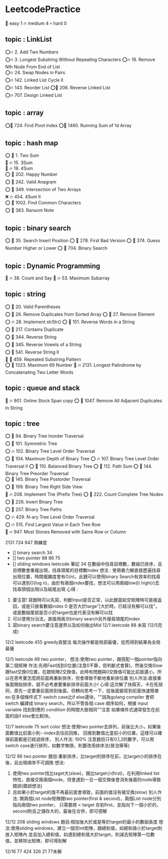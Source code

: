 # LeetcodePractice

🎈   easy       1
🔥   medium     4
💀   hard       0

## topic : LinkList

⭕🔥 2. Add Two Numbers  
⭕🔥 3. Longest Substring Without Repeating Characters
⭕🔥 19. Remove Nth Node From End of List  
⭕🔥 24. Swap Nodes in Pairs  
⭕🔥 142. Linked List Cycle II  
⭕🔥 143. Reorder List 
⭕🎈 206. Reverse Linked List  
⭕🔥 707. Design Linked List  

## topic : array

⭕🎈 724. Find Pivot Index 
⭕🎈 1480. Running Sum of 1d Array 

## topic : hash map

⭕ 🎈 1. Two Sum  
🚩 🔥 15. 3Sum  
🚩 🔥 18. 4Sum  
⭕ 🎈 202. Happy Number  
⭕ 🎈 242. Valid Anagram  
⭕ 🎈 349. Intersection of Two Arrays  
❌ 🔥 454. 4Sum II  
⭕ 🎈 1002. Find Common Characters  
⭕ 🎈 383. Ransom Note  

## topic : binary search   

⭕ 🎈 35. Search Insert Position 
⭕ 🎈 278. First Bad Version 
⭕ 🎈 374. Guess Number Higher or Lower
⭕ 🎈 704. Binary Search

## topic : Dynamic Programming  

🚩 🔥 38. Count and Say
🚩 🔥 53. Maximum Subarray 

## topic : string  

⭕ 🎈 20. Valid Parentheses  
⭕ 🎈 26. Remove Duplicates from Sorted Array 
⭕ 🎈 27. Remove Element  
⭕ 🔥 28. Implement strStr() 
⭕ 🎈 151. Reverse Words in a String  
⭕ 🎈 217. Contains Duplicate   
⭕ 🎈 344. Reverse String  
⭕ 🎈 345. Reverse Vowels of a String   
⭕ 🎈 541. Reverse String II  
🚩 🎈 459. Repeated Substring Pattern  
⭕ 🎈 1323. Maximum 69 Number 
🚩 🔥 2131. Longest Palindrome by Concatenating Two Letter Words   

## topic : queue and stack

🚩 🔥 901. Online Stock Span copy 
⭕ 🎈 1047. Remove All Adjacent Duplicates In String

## topic : tree
⭕ 🎈 94. Binary Tree Inorder Traversal  
⭕ 🎈 101. Symmetric Tree  
⭕ 🔥 102. Binary Tree Level Order Traversal  
⭕ 🎈 104. Maximum Depth of Binary Tree
⭕ 🔥 107. Binary Tree Level Order Traversal II
⭕ 🎈 110. Balanced Binary Tree 
⭕ 🎈 112. Path Sum 
⭕ 🎈 144. Binary Tree Preorder Traversal  
⭕ 🎈 145. Binary Tree Postorder Traversal  
⭕ 🎈 199. Binary Tree Right Side View   
🚩 🔥 208. Implement Trie (Prefix Tree) 
⭕ 🎈 222. Count Complete Tree Nodes  
⭕ 🎈 226. Invert Binary Tree  
⭕ 🎈 257. Binary Tree Paths  
⭕ 🔥 429. N-ary Tree Level Order Traversal  
⭕ 🔥 515. Find Largest Value in Each Tree Row  
🚩 🔥 947. Most Stones Removed with Same Row or Column

2131
724
947
熟練度
- [] binary search 34
- [] two pointer 88 86 75
- [] sliding windows
leetcode 筆記
34 在數組中找尋目標數，數組已排序，且目標數會重複出現，找尋頭尾的目標數index
想法 :
使用暴力解直接歷遍找尋出現位置，時間複雜度會有O(n)，此題可以使用binary Search有效率的找尋可以達到O(log n)，由於有兩個index要找，想法可以用兩組low(l) high(r)去找尋頭個出現以及結尾出現
心得 : 
1. 要注意! 寫題時可以先寫，判斷Input是否正常，以此題當給空矩陣時可直接返回，或是只接看數組index 0
是否大於targe"[大於時，已經沒有解可以找"，或是數組尾部是否小於target也是代表沒有解可以找
2. 可以使用分治法，直接用兩次binary search另外搜尋頭尾的index
3. 寫binary search要注意邊界以及如何做出Mid
12/1
leetcode 88 未寫 (12/5完成)

12/2
leetcode 455
greedy貪婪法 每次操作都是局部最優，從而得到結果為全局最優

12/5
leetcode 88 
two pointer，
想法:使用two pointer，跟搭配一個pointer指向第二個矩陣
作法:先用Fast找到0位置(注意0不算，但判斷式會算)，然後交換Slow跟fast交換0位置，在跟矩陣2交換值，此時有問題與0交換值可能比前面還小，所以在思考要怎麼將前面再重新排序，但會導致不斷地重新排位置
別人作法:直接重後面開始排序，就不必考慮要重新排序前面大小!
心得:這次解了快兩天，卡在死胡同，原先一定要重前面排到後面，但轉向思考一下，從後面變寫到前面快速簡單
ex:在多個條件式下 switch case比if else還快，""因為golang compiler 會把 switch 編譯成 binary search，所以不管各個 case 順序如何，根據 input variable 找到對應的 condition 的時間大致相同""注意 如果條件式通常發生在前面的話if else會比較快。

12/7 leetcode 75 sort color
想法:使用two pointer去排列，前後比大小，如果後面數值比前面小則--index去往前回推，
回推到數值比當前小的位置，這樣可以確保前面都是已經過排序，
別人作法: 100% 注意題目只有0,1,2的數字，可以用switch case進行排列，如數字無限，則要改用排序法(冒泡等等)

12/12 86
two pointer
題目:重新排序，比target的排序在前，比target小的排序在後，且出現順序不可調換
想法:
1. 使用two pointer找比taget大(slow)，跟比target小(first)，在利用linked list特性，直接交換兩個node，但會遇到一旦一個交換後會消失後面的node導致錯誤(錯誤想法)
2. 且如果小於target的值不再最前面會導致，前面的值沒有被交換(slow)
別人作法: 開兩個List node矩陣跟two pointer(first & second)，兩個List node分別指向兩個two pointer，
只需要將 < target 存到first，並指向下一個小於的，second則反之儲存大的，最後在合併，即可德解

12/12 208
sliding windows
題目:相加後大於或是等於target的最小的數組長度
想法:使用sliding windows，建立一個空int矩陣，跟總和值，如總和值小於target則放入矩陣內
並且加入總和值，如遇到總和值大於target，則減去矩陣第一位數值，並移除出矩陣，即可得到解

12/16 77 424 326 21
77未解


 